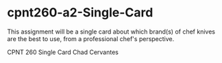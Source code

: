 # cpnt260-a2-Single-Card
This assignment will be a single card about which brand(s) of chef knives are the best to use, from a professional chef's perspective.

CPNT 260
Single Card
Chad Cervantes 

